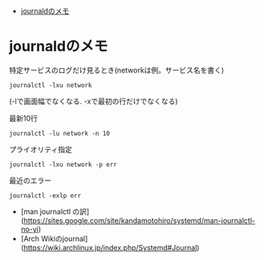 - [journaldのメモ](#journaldのメモ)

# journaldのメモ

特定サービスのログだけ見るとき(networkは例。サービス名を書く)
```
journalctl -lxu network
```
(-lで画面幅でなくなる. -xで最初の行だけでなくなる)

最新10行
```
journalctl -lu network -n 10
```

プライオリティ指定
```
journalctl -lxu network -p err
```

最近のエラー
```
journalctl -exlp err
```

* [man journalctl の訳]
(https://sites.google.com/site/kandamotohiro/systemd/man-journalctl-no-yi)
* [Arch Wikiのjournal]
(https://wiki.archlinux.jp/index.php/Systemd#Journal)
